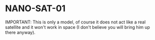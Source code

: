 # NANO-SAT-01

IMPORTANT: This is only a model, of course it does not act like a real satellite and it won't work in space (I don't believe you will
           bring him up there anyway).
           
           
           
           
           

